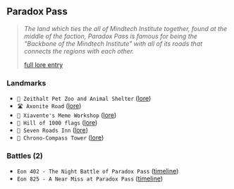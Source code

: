 ## Paradox Pass
> *The land which ties the all of Mindtech Institute together, found at the middle of the faction, Paradox Pass is famous for being the "Backbone of the Mindtech Institute" with all of its roads that connects the regions with each other.*  
>  
> [full lore entry](<https://zeithalt.github.io//r/paradox_pass.html>)

### Landmarks
- `🦁 Zeithalt Pet Zoo and Animal Shelter` ([lore](<https://zeithalt.github.io//r/animal_shelter.html>))
- `🛣️ Axonite Road` ([lore](<https://zeithalt.github.io//r/axonite_road.html>))
- `🎨️ Xiavente's Meme Workshop` ([lore](<https://zeithalt.github.io//r/meme_workshop.html>))
- `🎌️ Hill of 1000 flags` ([lore](<https://zeithalt.github.io//r/hill_of_flags.html>))
- `🍺️ Seven Roads Inn` ([lore](<https://zeithalt.github.io//r/seven_roads_inn.html>))
- `🧭 Chrono-Compass Tower` ([lore](<https://zeithalt.github.io//r/chrono_compass_tower.html>))
### Battles (2)
- `Eon 402 - The Night Battle of Paradox Pass` ([timeline](<https://zeithalt.github.io//t/#eon0402>))
- `Eon 825 - A Near Miss at Paradox Pass` ([timeline](<https://zeithalt.github.io//t/#eon0825>))
